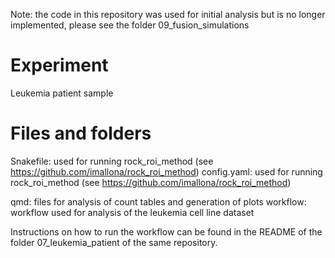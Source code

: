 Note: the code in this repository was used for initial analysis but is no longer implemented, please see the folder 09_fusion_simulations

# Experiment

Leukemia patient sample

# Files and folders

Snakefile: used for running rock_roi_method (see https://github.com/imallona/rock_roi_method)
config.yaml: used for running rock_roi_method (see https://github.com/imallona/rock_roi_method)

qmd: files for analysis of count tables and generation of plots
workflow: workflow used for analysis of the leukemia cell line dataset

Instructions on how to run the workflow can be found in the README of the folder 07_leukemia_patient of the same repository. 
